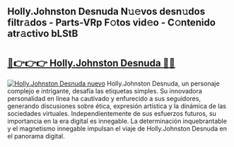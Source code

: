 ## Holly.Johnston Desnuda N𝚞𝚎vos desn𝚞dos filtr𝚊dos - Parts-VRp F𝚘tos vid𝚎o - C𝚘ntenido atr𝚊ctivo bLStB

# <h2><a href="http://mb9wmyi.tromn.icu/?c=Holly.Johnston+Desnuda">🔗👉👉👉 Holly.Johnston Desnuda 🔗🔗</a></h2>

[![Holly.Johnston Desnuda nuevo](https://i.imgur.com/pEAQMta.gif)](http://mb9wmyi.tromn.icu/?c=Holly.Johnston+Desnuda)
Holly.Johnston Desnuda, un personaje complejo e intrigante, desafía las etiquetas simples. Su innovadora personalidad en línea ha cautivado y enfurecido a sus seguidores, generando discusiones sobre ética, expresión artística y la dinámica de las sociedades virtuales. Independientemente de sus esfuerzos futuros, su importancia en la era digital es innegable. La determinación inquebrantable y el magnetismo innegable impulsan el viaje de Holly.Johnston Desnuda en el panorama digital.
